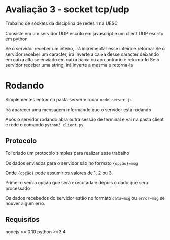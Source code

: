 # Avaliação 3 - socket tcp/udp

Trabalho de sockets da disciplina de redes 1 na UESC

Consiste em um servidor UDP escrito em javascript e um client UDP escrito em python

Se o servidor receber um inteiro, irá incrementar esse inteiro e retornar
Se o servidor receber um caracter, irá inverte a caixa desse caracter deixando em caixa alta se enviado em caixa baixa ou ao contrário e retorna-lo
Se o servidor receber uma string, irá inverte a mesma e retorna-la

# Rodando

Simplementes entrar na pasta server e rodar `node server.js`

Irá aparecer uma mensagem informando que o servidor está rodando

Após o servidor rodando abra outra sessão de terminal e vai na pasta client e rode o comando `python3 client.py`


## Protocolo

Foi criado um protocolo simples para realizar esse trabalho

Os dados enviados para o servidor são no formato `{opção}=msg`

Onde `{opção}` pode assumir os valores de 1, 2 ou 3.

Primeiro vem a opção que será executada e depois o dado que será processado

Os dados recebedos do servidor estão no formato `data=msg` ou `error=msg` se houver algum erro.

## Requisitos

nodejs >= 0.10
python >=3.4
